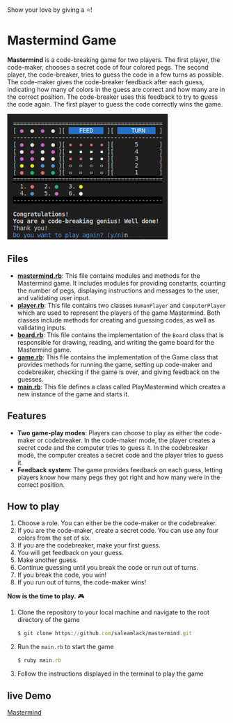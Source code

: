 Show your love by giving a :star:!
# Mastermind Game

**Mastermind** is a code-breaking game for two players. The first player, the code-maker, chooses a secret code of four colored pegs. The second player, the code-breaker, tries to guess the code in a few turns as possible. The code-maker gives the code-breaker feedback after each guess, indicating how many of colors in the guess are correct and how many are in the correct position. The code-breaker uses this feedback to try to guess the code again. The first player to guess the code correctly wins the game.

![Ended Mastermind game with Winning Outcome](./images/ended_mastermind_game.png)

## Files
- [**mastermind.rb**](./mastermind.rb): This file contains modules and methods for the Mastermind game. It includes modules for providing constants, counting the number of pegs, displaying instructions and messages to the user, and validating user input.
- [**player.rb**](./player.rb): This file contains two classes `HumanPlayer` and `ComputerPlayer` which are used to represent the players of the game Mastermind. Both classes include methods for creating and guessing codes, as well as validating inputs.
- [**board.rb**](./board.rb): This file contains the implementation of the `Board` class that is responsible for drawing, reading, and writing the game board for the Mastermind game.
- [**game.rb**](./game.rb): This file contains the implementation of the Game class that provides methods for running the game, setting up code-maker and codebreaker, checking if the game is over, and giving feedback on the guesses.
- [**main.rb**](./main.rb): This file defines a class called PlayMastermind which creates a new instance of the game and starts it.

## Features
- **Two game-play modes**: Players can choose to play as either the code-maker or codebreaker. In the code-maker mode, the player creates a secret code and the computer tries to guess it. In the codebreaker mode, the computer creates a secret code and the player tries to guess it.
- **Feedback system**: The game provides feedback on each guess, letting players know how many pegs they got right and how many were in the correct position.

## How to play
1. Choose a role. You can either be the code-maker or the codebreaker.
2. If you are the code-maker, create a secret code. You can use any four colors from the set of six.
4. If you are the codebreaker, make your first guess.
5. You will get feedback on your guess.
6. Make another guess.
7. Continue guessing until you break the code or run out of turns.
8. If you break the code, you win!
9. If you run out of turns, the code-maker wins!

**Now is the time to play.** :video_game:
1. Clone the repository to your local machine and navigate to the root directory of the game
    ```ruby
    $ git clone https://github.com/saleamlack/mastermind.git
    ```
2. Run the `main.rb` to start the game
    ```ruby
    $ ruby main.rb
    ```
3. Follow the instructions displayed in the terminal to play the game

## live Demo
[Mastermind](https://replit.com/@Saleamlack/mastermind?v=1)
